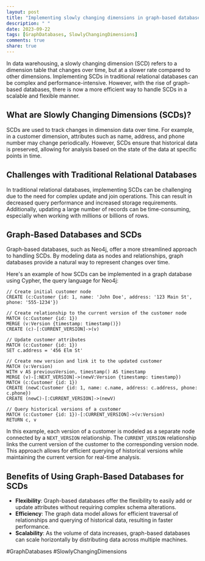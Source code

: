 ```yaml
---
layout: post
title: "Implementing slowly changing dimensions in graph-based databases."
description: " "
date: 2023-09-22
tags: [GraphDatabases, SlowlyChangingDimensions]
comments: true
share: true
---
```


In data warehousing, a slowly changing dimension (SCD) refers to a dimension table that changes over time, but at a slower rate compared to other dimensions. Implementing SCDs in traditional relational databases can be complex and performance-intensive. However, with the rise of graph-based databases, there is now a more efficient way to handle SCDs in a scalable and flexible manner.

## What are Slowly Changing Dimensions (SCDs)?
SCDs are used to track changes in dimension data over time. For example, in a customer dimension, attributes such as name, address, and phone number may change periodically. However, SCDs ensure that historical data is preserved, allowing for analysis based on the state of the data at specific points in time.

## Challenges with Traditional Relational Databases
In traditional relational databases, implementing SCDs can be challenging due to the need for complex update and join operations. This can result in decreased query performance and increased storage requirements. Additionally, updating a large number of records can be time-consuming, especially when working with millions or billions of rows.

## Graph-Based Databases and SCDs
Graph-based databases, such as Neo4j, offer a more streamlined approach to handling SCDs. By modeling data as nodes and relationships, graph databases provide a natural way to represent changes over time.

Here's an example of how SCDs can be implemented in a graph database using Cypher, the query language for Neo4j:

```cypher
// Create initial customer node
CREATE (c:Customer {id: 1, name: 'John Doe', address: '123 Main St', phone: '555-1234'})

// Create relationship to the current version of the customer node
MATCH (c:Customer {id: 1})
MERGE (v:Version {timestamp: timestamp()})
CREATE (c)-[:CURRENT_VERSION]->(v)

// Update customer attributes
MATCH (c:Customer {id: 1})
SET c.address = '456 Elm St'

// Create new version and link it to the updated customer
MATCH (v:Version)
WITH v AS previousVersion, timestamp() AS timestamp
MERGE (v)-[:NEXT_VERSION]->(newV:Version {timestamp: timestamp})
MATCH (c:Customer {id: 1})
CREATE (newC:Customer {id: 1, name: c.name, address: c.address, phone: c.phone})
CREATE (newC)-[:CURRENT_VERSION]->(newV)

// Query historical versions of a customer
MATCH (c:Customer {id: 1})-[:CURRENT_VERSION]->(v:Version)
RETURN c, v
```

In this example, each version of a customer is modeled as a separate node connected by a `NEXT_VERSION` relationship. The `CURRENT_VERSION` relationship links the current version of the customer to the corresponding version node. This approach allows for efficient querying of historical versions while maintaining the current version for real-time analysis.

## Benefits of Using Graph-Based Databases for SCDs
* **Flexibility**: Graph-based databases offer the flexibility to easily add or update attributes without requiring complex schema alterations.
* **Efficiency**: The graph data model allows for efficient traversal of relationships and querying of historical data, resulting in faster performance.
* **Scalability**: As the volume of data increases, graph-based databases can scale horizontally by distributing data across multiple machines.

#GraphDatabases #SlowlyChangingDimensions